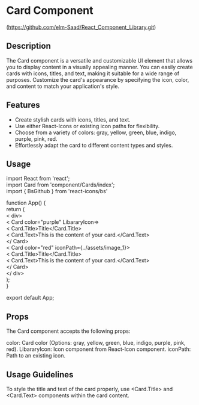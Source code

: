 # Card Component

(https://github.com/elm-Saad/React_Component_Library.git)

## Description

The Card component is a versatile and customizable UI element that allows you to display content in a visually appealing manner. You can easily create cards with icons, titles, and text, making it suitable for a wide range of purposes. Customize the card's appearance by specifying the icon, color, and content to match your application's style.

## Features

- Create stylish cards with icons, titles, and text.
- Use either React-Icons or existing icon paths for flexibility.
- Choose from a variety of colors: gray, yellow, green, blue, indigo, purple, pink, red.
- Effortlessly adapt the card to different content types and styles.

## Usage 
import React from 'react';<br/>
import Card from 'component/Cards/index';<br/>
import { BsGithub } from 'react-icons/bs'<br/>

function App() {<br/>
  return (<br/>
    < div><br/>
      < Card color="purple" LibararyIcon=<BsGithub />><br/>
        < Card.Title>Title</Card.Title><br/>
        < Card.Text>This is the content of your card.</Card.Text><br/>
      </ Card><br/>
      < Card color="red" iconPath={../assets/image_1}><br/>
        < Card.Title>Title</Card.Title><br/>
        < Card.Text>This is the content of your card.</Card.Text><br/>
      </ Card><br/>
    </ div><br/>
  );<br/>
}<br/>

export default App;<br/>

## Props

The Card component accepts the following props:

color: Card color (Options: gray, yellow, green, blue, indigo, purple, pink, red).
LibararyIcon: Icon component from React-Icon component.
iconPath: Path to an existing icon.

## Usage Guidelines
To style the title and text of the card properly,
use <Card.Title> and <Card.Text> components within the card content.


